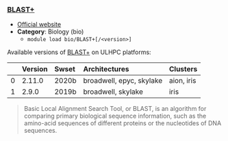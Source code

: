 ### [BLAST+](https://blast.ncbi.nlm.nih.gov/)

* [Official website](https://blast.ncbi.nlm.nih.gov/)
* __Category__: Biology (bio)
    -  `module load bio/BLAST+[/<version>]`

Available versions of [BLAST+](https://blast.ncbi.nlm.nih.gov/) on ULHPC platforms:

|    | Version   | Swset   | Architectures            | Clusters   |
|---:|:----------|:--------|:-------------------------|:-----------|
|  0 | 2.11.0    | 2020b   | broadwell, epyc, skylake | aion, iris |
|  1 | 2.9.0     | 2019b   | broadwell, skylake       | iris       |

> Basic Local Alignment Search Tool, or BLAST, is an algorithm for comparing primary biological sequence information, such as the amino-acid sequences of different proteins or the nucleotides of DNA sequences.
